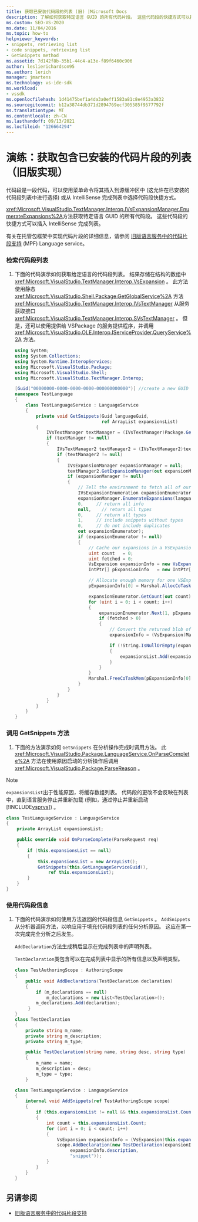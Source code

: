 ```yaml
---
title: 获取已安装代码段的列表 (旧) |Microsoft Docs
description: 了解如何获取特定语言 GUID 的所有代码片段。 这些代码段的快捷方式可以插入 IntelliSense 完成列表。
ms.custom: SEO-VS-2020
ms.date: 11/04/2016
ms.topic: how-to
helpviewer_keywords:
- snippets, retrieving list
- code snippets, retrieving list
- GetSnippets method
ms.assetid: 7d142f8b-35b1-44c4-a13e-f89f6460c906
author: leslierichardson95
ms.author: lerich
manager: jmartens
ms.technology: vs-ide-sdk
ms.workload:
- vssdk
ms.openlocfilehash: 1d41475bef1a4da3a0eff1583a81c8e4953a3832
ms.sourcegitcommit: b12a38744db371d2894769ecf305585f9577792f
ms.translationtype: MT
ms.contentlocale: zh-CN
ms.lasthandoff: 09/13/2021
ms.locfileid: "126664294"
---
```

# <a name="walkthrough-getting-a-list-of-installed-code-snippets-legacy-implementation"></a>演练：获取包含已安装的代码片段的列表（旧版实现）
代码段是一段代码，可以使用菜单命令将其插入到源缓冲区中 (这允许在已安装的代码段列表中进行选择) 或从 IntelliSense 完成列表中选择代码段快捷方式。

 <xref:Microsoft.VisualStudio.TextManager.Interop.IVsExpansionManager.EnumerateExpansions%2A>方法获取特定语言 GUID 的所有代码段。 这些代码段的快捷方式可以插入 IntelliSense 完成列表。

 有关在托管包框架中实现代码片段的详细信息，请参阅 [旧版语言服务中的代码片段支持](../../extensibility/internals/support-for-code-snippets-in-a-legacy-language-service.md) (MPF) Language service。

### <a name="to-retrieve-a-list-of-code-snippets"></a>检索代码段列表

1. 下面的代码演示如何获取给定语言的代码段列表。 结果存储在结构的数组中 <xref:Microsoft.VisualStudio.TextManager.Interop.VsExpansion> 。 此方法使用静态 <xref:Microsoft.VisualStudio.Shell.Package.GetGlobalService%2A> 方法 <xref:Microsoft.VisualStudio.TextManager.Interop.IVsTextManager> 从服务获取接口 <xref:Microsoft.VisualStudio.TextManager.Interop.SVsTextManager> 。 但是，还可以使用提供给 VSPackage 的服务提供程序，并调用 <xref:Microsoft.VisualStudio.OLE.Interop.IServiceProvider.QueryService%2A> 方法。

    ```csharp
    using System;
    using System.Collections;
    using System.Runtime.InteropServices;
    using Microsoft.VisualStudio.Package;
    using Microsoft.VisualStudio.Shell;
    using Microsoft.VisualStudio.TextManager.Interop;

    [Guid("00000000-0000-0000-0000-000000000000")] //create a new GUID for the language service
    namespace TestLanguage
    {
        class TestLanguageService : LanguageService
        {
            private void GetSnippets(Guid languageGuid,
                                     ref ArrayList expansionsList)
            {
                IVsTextManager textManager = (IVsTextManager)Package.GetGlobalService(typeof(SVsTextManager));
                if (textManager != null)
                {
                    IVsTextManager2 textManager2 = (IVsTextManager2)textManager;
                    if (textManager2 != null)
                    {
                        IVsExpansionManager expansionManager = null;
                        textManager2.GetExpansionManager(out expansionManager);
                        if (expansionManager != null)
                        {
                            // Tell the environment to fetch all of our snippets.
                            IVsExpansionEnumeration expansionEnumerator = null;
                            expansionManager.EnumerateExpansions(languageGuid,
                            0,     // return all info
                            null,    // return all types
                            0,     // return all types
                            1,     // include snippets without types
                            0,     // do not include duplicates
                            out expansionEnumerator);
                            if (expansionEnumerator != null)
                            {
                                // Cache our expansions in a VsExpansion array
                                uint count   = 0;
                                uint fetched = 0;
                                VsExpansion expansionInfo = new VsExpansion();
                                IntPtr[] pExpansionInfo   = new IntPtr[1];

                                // Allocate enough memory for one VSExpansion structure. This memory is filled in by the Next method.
                                pExpansionInfo[0] = Marshal.AllocCoTaskMem(Marshal.SizeOf(expansionInfo));

                                expansionEnumerator.GetCount(out count);
                                for (uint i = 0; i < count; i++)
                                {
                                    expansionEnumerator.Next(1, pExpansionInfo, out fetched);
                                    if (fetched > 0)
                                    {
                                        // Convert the returned blob of data into a structure that can be read in managed code.
                                        expansionInfo = (VsExpansion)Marshal.PtrToStructure(pExpansionInfo[0], typeof(VsExpansion));

                                        if (!String.IsNullOrEmpty(expansionInfo.shortcut))
                                        {
                                            expansionsList.Add(expansionInfo);
                                        }
                                    }
                                }
                                Marshal.FreeCoTaskMem(pExpansionInfo[0]);
                            }
                        }
                    }
                }
            }
        }
    }
    ```

### <a name="to-call-the-getsnippets-method"></a>调用 GetSnippets 方法

1. 下面的方法演示如何 `GetSnippets` 在分析操作完成时调用方法。 此 <xref:Microsoft.VisualStudio.Package.LanguageService.OnParseComplete%2A> 方法在使用原因启动的分析操作后调用 <xref:Microsoft.VisualStudio.Package.ParseReason> 。

> [!NOTE]
> `expansionsList`出于性能原因，将缓存数组列表。 代码段的更改不会反映在列表中，直到语言服务停止并重新加载 (例如，通过停止并重新启动 [!INCLUDE[vsprvs](../../code-quality/includes/vsprvs_md.md)]) 。

```csharp
class TestLanguageService : LanguageService
{
    private ArrayList expansionsList;

    public override void OnParseComplete(ParseRequest req)
    {
        if (this.expansionsList == null)
        {
            this.expansionsList = new ArrayList();
            GetSnippets(this.GetLanguageServiceGuid(),
                ref this.expansionsList);
        }
    }
}
```

### <a name="to-use-the-snippet-information"></a>使用代码段信息

1. 下面的代码演示如何使用方法返回的代码段信息 `GetSnippets` 。 `AddSnippets`从分析器调用方法，以响应用于填充代码段列表的任何分析原因。 这应在第一次完成完全分析之后发生。

     `AddDeclaration`方法生成稍后显示在完成列表中的声明列表。

     `TestDeclaration`类包含可以在完成列表中显示的所有信息以及声明类型。

    ```csharp
    class TestAuthoringScope : AuthoringScope
    {
        public void AddDeclarations(TestDeclaration declaration)
        {
            if (m_declarations == null)
                m_declarations = new List<TestDeclaration>();
            m_declarations.Add(declaration);
         }
    }
    class TestDeclaration
    {
        private string m_name;
        private string m_description;
        private string m_type;

        public TestDeclaration(string name, string desc, string type)
        {
            m_name = name;
            m_description = desc;
            m_type = type;
        }

    class TestLanguageService : LanguageService
    {
        internal void AddSnippets(ref TestAuthoringScope scope)
        {
            if (this.expansionsList != null && this.expansionsList.Count > 0)
            {
                int count = this.expansionsList.Count;
                for (int i = 0; i < count; i++)
                {
                    VsExpansion expansionInfo = (VsExpansion)this.expansionsList[i];
                    scope.AddDeclaration(new TestDeclaration(expansionInfo.title,
                         expansionInfo.description,
                         "snippet"));
                }
            }
        }
    }

    ```

## <a name="see-also"></a>另请参阅
- [旧版语言服务中的代码片段支持](../../extensibility/internals/support-for-code-snippets-in-a-legacy-language-service.md)
